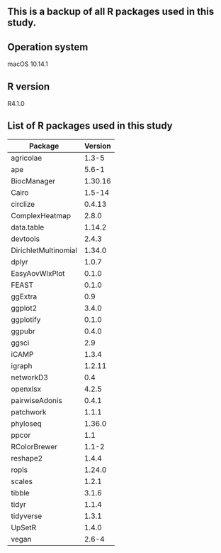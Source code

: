 ## This is a backup of all R packages used in this study.

## Operation system
macOS 10.14.1

## R version
R4.1.0

## List of R packages used in this study
| Package              | Version | 
| -------------------- | ------- | 
| agricolae            | 1.3-5   | 
| ape                  | 5.6-1   | 
| BiocManager          | 1.30.16 |
| Cairo                | 1.5-14  |
| circlize             | 0.4.13  |
| ComplexHeatmap       | 2.8.0   |
| data.table           | 1.14.2  |
| devtools             | 2.4.3   |
| DirichletMultinomial | 1.34.0  | 
| dplyr                | 1.0.7   |
| EasyAovWlxPlot       | 0.1.0   |
| FEAST                | 0.1.0   |
| ggExtra              | 0.9     |
| ggplot2              | 3.4.0   |
| ggplotify            | 0.1.0   |
| ggpubr               | 0.4.0   |
| ggsci                | 2.9     |
| iCAMP                | 1.3.4   |
| igraph               | 1.2.11  |
| networkD3            | 0.4     |
| openxlsx             | 4.2.5   |
| pairwiseAdonis       | 0.4.1   |
| patchwork            | 1.1.1   |
| phyloseq             | 1.36.0  |
| ppcor                | 1.1     |
| RColorBrewer         | 1.1-2   |
| reshape2             | 1.4.4   |
| ropls                | 1.24.0  |
| scales               | 1.2.1   |
| tibble               | 3.1.6   |
| tidyr                | 1.1.4   |
| tidyverse            | 1.3.1   |
| UpSetR               | 1.4.0   |
| vegan                | 2.6-4   |
